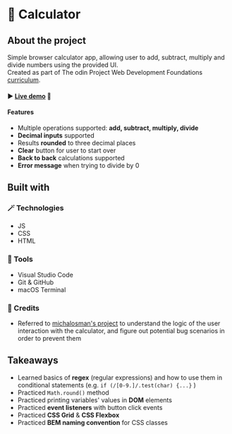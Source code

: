 # 🧮 Calculator


## About the project
Simple browser calculator app, allowing user to add, subtract, multiply and divide numbers using the provided UI.
<br>Created as part of The odin Project Web Development Foundations <a href="https://www.theodinproject.com/lessons/foundations-calculator">curriculum</a>.

#### ► <a href="">Live demo</a> 👀

#### Features
- Multiple operations supported: **add, subtract, multiply, divide** 
- **Decimal inputs** supported
- Results **rounded** to three decimal places
- **Clear** button for user to start over
- **Back to back** calculations supported
- **Error message** when trying to divide by 0


## Built with
### 🪄 Technologies
- JS
- CSS
- HTML

### 🔧 Tools
- Visual Studio Code
- Git & GitHub
- macOS Terminal

### 💙 Credits
- Referred to <a href="https://github.com/michalosman/calculator">michalosman's project</a> to understand the logic of the user interaction with the calculator, and figure out potential bug scenarios in order to prevent them


## Takeaways
- Learned basics of **regex** (regular expressions) and how to use them in conditional statements 
(e.g. `if (/[0-9.]/.test(char) {...}` )
- Practiced `Math.round()` method
- Practiced printing variables' values in **DOM** elements
- Practiced **event listeners** with button click events
- Practiced **CSS Grid** & **CSS Flexbox**
- Practiced **BEM naming convention** for CSS classes 
